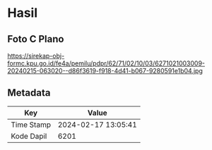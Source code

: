 # Hasil

## Foto C Plano

https://sirekap-obj-formc.kpu.go.id/fe4a/pemilu/pdpr/62/71/02/10/03/6271021003009-20240215-063020--d86f3619-f918-4d41-b067-9280591e1b04.jpg


## Metadata

| Key        | Value               |
| ---------- | ------------------- |
| Time Stamp | 2024-02-17 13:05:41 |
| Kode Dapil | 6201                |



